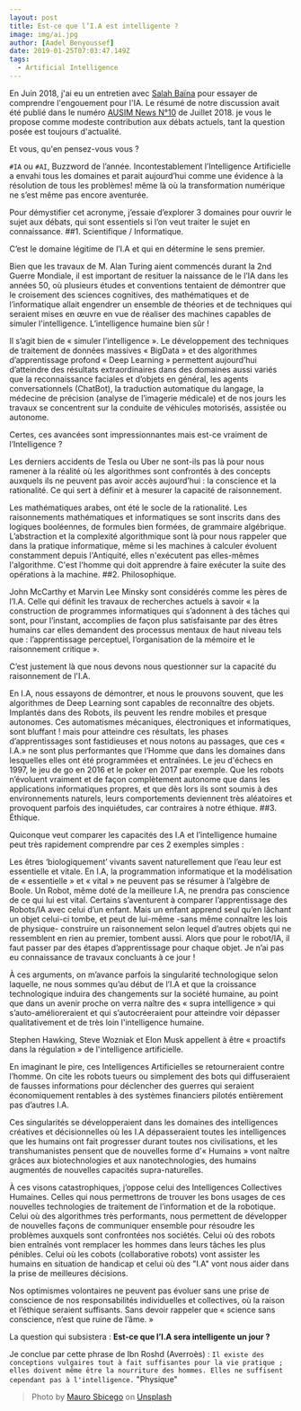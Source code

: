 ```yaml
---
layout: post
title: Est-ce que l’I.A est intelligente ?
image: img/ai.jpg
author: [Aadel Benyoussef]
date: 2019-01-25T07:03:47.149Z
tags:
  - Artificial Intelligence
---
```

En Juin 2018, j'ai eu un entretien avec [Salah Baïna](https://www.linkedin.com/in/salahbaina/) pour essayer de comprendre l'engouement pour l'IA. Le résumé de notre discussion avait été publié dans le numéro [AUSIM News N°10](http://www.ausimaroc.com/wp-content/uploads/2018/06/AUSINews-N10.pdf) de Juillet 2018. je vous le propose comme modeste contribution aux débats actuels, tant la question posée est toujours d'actualité.

Et vous, qu'en pensez-vous vous ?

`#IA` ou `#AI`, Buzzword de l’année. Incontestablement l’Intelligence Artificielle a envahi tous les domaines et parait aujourd’hui comme une évidence à la résolution de tous les problèmes! même là où la transformation numérique ne s’est même pas encore aventurée. 

Pour démystifier cet acronyme, j’essaie d’explorer 3 domaines pour ouvrir le sujet aux débats, qui sont essentiels si l’on veut traiter le sujet en connaissance.
##1. Scientifique / Informatique.

C’est le domaine légitime de l’I.A et qui en détermine le sens premier.

Bien que les travaux de M. Alan Turing aient commencés durant la 2nd Guerre Mondiale, il est important de resituer la naissance de le l’IA dans les années 50, où plusieurs études et conventions tentaient de démontrer que le croisement des sciences cognitives, des mathématiques et de l’informatique allait engendrer un ensemble de théories et de techniques qui seraient mises en œuvre en vue de réaliser des machines capables de simuler l'intelligence. L’intelligence humaine bien sûr !

Il s’agit bien de « simuler l’intelligence ». Le développement des techniques de traitement de données massives « BigData » et des algorithmes d’apprentissage profond « Deep Learning » permettent aujourd’hui d’atteindre des résultats extraordinaires dans des domaines aussi variés que la reconnaissance faciales et d’objets en général, les agents conversationnels (ChatBot), la traduction automatique du langage, la médecine de précision (analyse de l’imagerie médicale) et de nos jours les travaux se concentrent sur la conduite de véhicules motorisés, assistée ou autonome.

Certes, ces avancées sont impressionnantes mais est-ce vraiment de l’Intelligence ?

Les derniers accidents de Tesla ou Uber ne sont-ils pas là pour nous ramener à la réalité où les algorithmes sont confrontés à des concepts auxquels ils ne peuvent pas avoir accès aujourd’hui : la conscience et la rationalité. Ce qui sert à définir et à mesurer la capacité de raisonnement.

Les mathématiques arabes, ont été le socle de la rationalité. Les raisonnements mathématiques et informatiques se sont inscrits dans des logiques booléennes, de formules bien formées, de grammaire algébrique. L’abstraction et la complexité algorithmique sont là pour nous rappeler que dans la pratique informatique, même si les machines à calculer évoluent constamment depuis l'Antiquité, elles n'exécutent pas elles-mêmes l'algorithme. C'est l'homme qui doit apprendre à faire exécuter la suite des opérations à la machine.
##2. Philosophique.

John McCarthy et Marvin Lee Minsky sont considérés comme les pères de l’I.A. Celle qui définit les travaux de recherches actuels à savoir « la construction de programmes informatiques qui s’adonnent à des tâches qui sont, pour l’instant, accomplies de façon plus satisfaisante par des êtres humains car elles demandent des processus mentaux de haut niveau tels que : l’apprentissage perceptuel, l’organisation de la mémoire et le raisonnement critique ».

C’est justement là que nous devons nous questionner sur la capacité du raisonnement de l'I.A.

En I.A, nous essayons de démontrer, et nous le prouvons souvent, que les algorithmes de Deep Learning sont capables de reconnaître des objets. Implantés dans des Robots, ils peuvent les rendre mobiles et presque autonomes. Ces automatismes mécaniques, électroniques et informatiques, sont bluffant ! mais pour atteindre ces résultats, les phases d’apprentissages sont fastidieuses et nous notons au passages, que ces « I.A.» ne sont plus performantes que l’Homme que dans les domaines dans lesquelles elles ont été programmées et entraînées. Le jeu d'échecs en 1997, le jeu de go en 2016 et le poker en 2017 par exemple. Que les robots n’évoluent vraiment et de façon complètement autonome que dans les applications informatiques propres, et que dès lors ils sont soumis à des environnements naturels, leurs comportements deviennent très aléatoires et provoquent parfois des inquiétudes, car contraires à notre éthique.
##3. Éthique.

Quiconque veut comparer les capacités des I.A et l’intelligence humaine peut très rapidement comprendre par ces 2 exemples simples :

Les êtres ‘biologiquement’ vivants savent naturellement que l’eau leur est essentielle et vitale. En I.A, la programmation informatique et la modélisation de « essentielle » et « vital » ne peuvent pas se résumer à l’algèbre de Boole. Un Robot, même doté de la meilleure I.A, ne prendra pas conscience de ce qui lui est vital.
Certains s’aventurent à comparer l’apprentissage des Robots/IA avec celui d’un enfant. Mais un enfant apprend seul qu’en lâchant un objet celui-ci tombe, et peut de lui-même -sans même connaître les lois de physique- construire un raisonnement selon lequel d’autres objets qui ne ressemblent en rien au premier, tombent aussi. Alors que pour le robot/IA, il faut passer par des étapes d’apprentissage pour chaque objet. Je n’ai pas eu connaissance de travaux concluants à ce jour !

À ces arguments, on m’avance parfois la singularité technologique selon laquelle, ne nous sommes qu’au début de l’I.A et que la croissance technologique induira des changements sur la société humaine, au point que dans un avenir proche on verra naître des « supra intelligence » qui s’auto-amélioreraient et qui s’autocréeraient pour atteindre voir dépasser qualitativement et de très loin l'intelligence humaine.

Stephen Hawking, Steve Wozniak et Elon Musk appellent à être « proactifs dans la régulation » de l'intelligence artificielle.

En imaginant le pire, ces Intelligences Artificielles se retourneraient contre l’homme. On cite les robots tueurs ou simplement des bots qui diffuseraient de fausses informations pour déclencher des guerres qui seraient économiquement rentables à des systèmes financiers pilotés entièrement pas d’autres I.A.

Ces singularités se développeraient dans les domaines des intelligences créatives et décisionnelles où les I.A dépasseraient toutes les intelligences que les humains ont fait progresser durant toutes nos civilisations, et les transhumanistes pensent que de nouvelles forme d'« Humains » vont naître grâces aux biotechnologies et aux nanotechnologies, des humains augmentés de nouvelles capacités supra-naturelles.

À ces visons catastrophiques, j’oppose celui des Intelligences Collectives Humaines. Celles qui nous permettrons de trouver les bons usages de ces nouvelles technologies de traitement de l’information et de la robotique. Celui où des algorithmes très performants, nous permettent de développer de nouvelles façons de communiquer ensemble pour résoudre les problèmes auxquels sont confrontées nos sociétés. Celui où des robots bien entraînés vont remplacer les hommes dans leurs tâches les plus pénibles. Celui où les cobots (collaborative robots) vont assister les humains en situation de handicap et celui où des "I.A" vont nous aider dans la prise de meilleures décisions.

Nos optimismes volontaires ne peuvent pas évoluer sans une prise de conscience de nos responsabilités individuelles et collectives, où la raison et l’éthique seraient suffisants. Sans devoir rappeler que « science sans conscience, n’est que ruine de l’âme. »

La question qui subsistera : **Est-ce que l’I.A sera intelligente un jour ?**

Je conclue par cette phrase de Ibn Roshd (Averroès) : `Il existe des conceptions vulgaires tout à fait suffisantes pour la vie pratique ; elles doivent même être la nourriture des hommes. Elles ne suffisent cependant pas à l'intelligence.` "Physique"
> <span>Photo by <a href="https://unsplash.com/@maurosbicego?utm_source=unsplash&amp;utm_medium=referral&amp;utm_content=creditCopyText">Mauro Sbicego</a> on <a href="https://unsplash.com/s/photos/ai?utm_source=unsplash&amp;utm_medium=referral&amp;utm_content=creditCopyText">Unsplash</a></span>